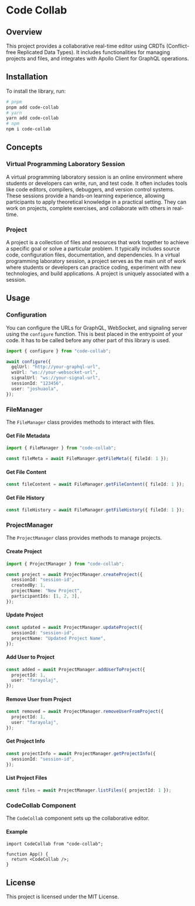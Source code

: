 # Code Collab

## Overview

This project provides a collaborative real-time editor using CRDTs (Conflict-free Replicated Data Types). It includes functionalities for managing projects and files, and integrates with Apollo Client for GraphQL operations.

## Installation

To install the library, run:

```bash
# pnpm
pnpm add code-collab
# yarn
yarn add code-collab
# npm
npm i code-collab
```

## Concepts

### Virtual Programming Laboratory Session

A virtual programming laboratory session is an online environment where students or developers can write, run, and test code. It often includes tools like code editors, compilers, debuggers, and version control systems. These sessions provide a hands-on learning experience, allowing participants to apply theoretical knowledge in a practical setting. They can work on projects, complete exercises, and collaborate with others in real-time.

### Project

A project is a collection of files and resources that work together to achieve a specific goal or solve a particular problem. It typically includes source code, configuration files, documentation, and dependencies. In a virtual programming laboratory session, a project serves as the main unit of work where students or developers can practice coding, experiment with new technologies, and build applications. A project is uniquely associated with a session.

## Usage

### Configuration

You can configure the URLs for GraphQL, WebSocket, and signaling server using the `configure` function. This is best placed in the entrypoint of your code. It has to be called before any other part of this library is used.

```typescript
import { configure } from "code-collab";

await configure({
  gqlUrl: "http://your-graphql-url",
  wsUrl: "ws://your-websocket-url",
  signalUrl: "ws://your-signal-url",
  sessionId: "123456",
  user: "joshuaola",
});
```

### FileManager

The `FileManager` class provides methods to interact with files.

#### Get File Metadata

```typescript
import { FileManager } from "code-collab";

const fileMeta = await FileManager.getFileMeta({ fileId: 1 });
```

#### Get File Content

```typescript
const fileContent = await FileManager.getFileContent({ fileId: 1 });
```

#### Get File History

```typescript
const fileHistory = await FileManager.getFileHistory({ fileId: 1 });
```

### ProjectManager

The `ProjectManager` class provides methods to manage projects.

#### Create Project

```typescript
import { ProjectManager } from "code-collab";

const project = await ProjectManager.createProject({
  sessionId: "session-id",
  createdBy: 1,
  projectName: "New Project",
  participantIds: [1, 2, 3],
});
```

#### Update Project

```typescript
const updated = await ProjectManager.updateProject({
  sessionId: "session-id",
  projectName: "Updated Project Name",
});
```

#### Add User to Project

```typescript
const added = await ProjectManager.addUserToProject({
  projectId: 1,
  user: "farayolaj",
});
```

#### Remove User from Project

```typescript
const removed = await ProjectManager.removeUserFromProject({
  projectId: 1,
  user: "farayolaj",
});
```

#### Get Project Info

```typescript
const projectInfo = await ProjectManager.getProjectInfo({
  sessionId: "session-id",
});
```

#### List Project Files

```typescript
const files = await ProjectManager.listFiles({ projectId: 1 });
```

### CodeCollab Component

The `CodeCollab` component sets up the collaborative editor.

#### Example

```tsx
import CodeCollab from "code-collab";

function App() {
  return <CodeCollab />;
}
```

## License

This project is licensed under the MIT License.
